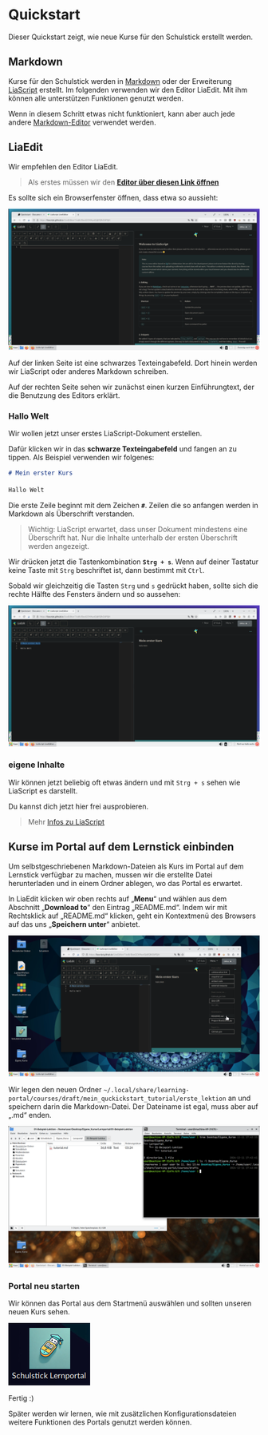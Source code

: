 # Quickstart

Dieser Quickstart zeigt, wie neue Kurse für den Schulstick erstellt werden.


## Markdown

Kurse für den Schulstick werden in [Markdown](../Markdown/markdown.md) oder der Erweiterung [LiaScript](../LiaScript/liascript.md) erstellt.
Im folgenden verwenden wir den Editor LiaEdit. Mit ihm können alle unterstützen Funktionen genutzt werden.

Wenn in diesem Schritt etwas nicht funktioniert, kann aber auch jede andere [Markdown-Editor](../Markdown/markdown.md) verwendet werden.


## LiaEdit

Wir empfehlen den Editor LiaEdit.

> Als erstes müssen wir den [**Editor über diesen Link öffnen**](https://liascript.github.io/LiveEditor/?/edit)

Es sollte sich ein Browserfenster öffnen, dass etwa so aussieht:

![LiaEdit](liaedit.png)

Auf der linken Seite ist eine schwarzes Texteingabefeld. Dort hinein werden wir LiaScript oder anderes Markdown schreiben.

Auf der rechten Seite sehen wir zunächst einen kurzen Einführungtext, der die Benutzung des Editors erklärt.


### Hallo Welt

Wir wollen jetzt unser erstes LiaScript-Dokument erstellen.

Dafür klicken wir in das **schwarze Texteingabefeld** und fangen an zu tippen. Als Beispiel verwenden wir folgenes:

```md
# Mein erster Kurs

Hallo Welt
```

Die erste Zeile beginnt mit dem Zeichen **`#`**. Zeilen die so anfangen werden in Markdown als Überschrift verstanden.

> Wichtig: LiaScript erwartet, dass unser Dokument mindestens eine Überschrift hat. Nur die Inhalte unterhalb der ersten Überschrift werden angezeigt.

Wir drücken jetzt die Tastenkombination **`Strg + s`**. Wenn auf deiner Tastatur keine Taste mit `Strg` beschriftet ist, dann bestimmt mit `Ctrl`.

Sobald wir gleichzeitig die Tasten `Strg` und `s` gedrückt haben, sollte sich die rechte Hälfte des Fensters ändern und so aussehen:

![Hallo Welt Beispiel](hallo_welt.png)


### eigene Inhalte

Wir können jetzt beliebig oft etwas ändern und mit `Strg + s` sehen wie LiaScript es darstellt.

Du kannst dich jetzt hier frei ausprobieren. 

> Mehr [Infos zu LiaScript](../LiaScript/liascript.md)


## Kurse im Portal auf dem Lernstick einbinden

Um selbstgeschriebenen Markdown-Dateien als Kurs im Portal auf dem Lernstick verfügbar zu machen, mussen wir die erstellte Datei herunterladen und in einem Ordner ablegen, wo das Portal es erwartet.

In LiaEdit klicken wir oben rechts auf „**Menu**“ und wählen aus dem Abschnitt „**Download to**“ den Eintrag „README.md“. Indem wir mit Rechtsklick auf „README.md“ klicken, geht ein Kontextmenü des Browsers auf das uns „**Speichern unter**“ anbietet.

![Download](download_md.png)

Wir legen den neuen Ordner `~/.local/share/learning-portal/courses/draft/mein_quckickstart_tutorial/erste_lektion` an und speichern darin die Markdown-Datei. Der Dateiname ist egal, muss aber auf „.md“ enden.

![Ordnerstruktur](ordner_struktur.png)


### Portal neu starten

Wir können das Portal aus dem Startmenü auswählen und sollten unseren neuen Kurs sehen.

![Lernportal](lernportal_icon.png)

Fertig :)

Später werden wir lernen, wie mit zusätzlichen Konfigurationsdateien weitere Funktionen des Portals genutzt werden können.
